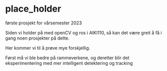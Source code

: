 # place_holder
første prosjekt for vårsemester 2023

Siden vi holder på med openCV og ros i AIKI110, så kan det være greit å få i gang noen prosjekter på dette.

Her kommer vi til å prøve mye forskjellig.

Først må vi ble bedre på rammeverkene, og deretter blir det eksperimentering med mer intelligent detektering og tracking
